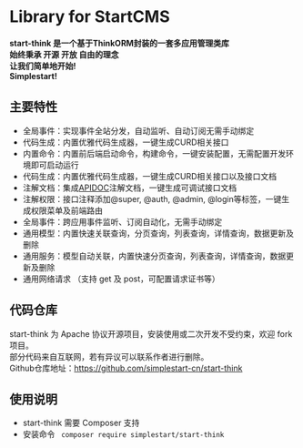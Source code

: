 # Library for StartCMS
**start-think 是一个基于ThinkORM封装的一套多应用管理类库**  
**始终秉承 开源 开放 自由的理念**  
**让我们简单地开始!**  
**Simplestart!**  

## 主要特性
- 全局事件：实现事件全站分发，自动监听、自动订阅无需手动绑定
- 代码生成：内置优雅代码生成器，一键生成CURD相关接口
- 内置命令：内置前后端启动命令，构建命令，一键安装配置，无需配置开发环境即可启动运行
- 代码生成：内置优雅代码生成器，一键生成CURD相关接口以及接口文档
- 注解文档：集成[APIDOC](https://apidocjs.com)注解文档，一键生成可调试接口文档
- 注解权限：接口注释添加@super, @auth, @admin, @login等标签，一键生成权限菜单及前端路由
- 全局事件：跨应用事件监听、订阅自动化，无需手动绑定
- 通用模型：内置快速关联查询，分页查询，列表查询，详情查询，数据更新及删除
- 通用服务：模型自动关联，内置快速分页查询，列表查询，详情查询，数据更新及删除
- 通用网络请求 （支持 get 及 post，可配置请求证书等）
## 代码仓库
start-think 为 Apache 协议开源项目，安装使用或二次开发不受约束，欢迎 fork 项目。  
部分代码来自互联网，若有异议可以联系作者进行删除。  
Github仓库地址：https://github.com/simplestart-cn/start-think

## 使用说明
* start-think 需要 Composer 支持
* 安装命令 ` composer require simplestart/start-think`